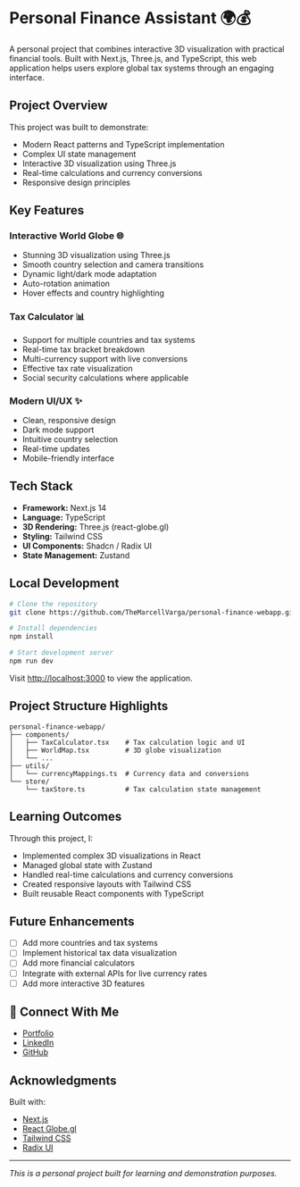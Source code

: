 # Personal Finance Assistant 🌍💰

A personal project that combines interactive 3D visualization with practical financial tools. Built with Next.js, Three.js, and TypeScript, this web application helps users explore global tax systems through an engaging interface.

<!-- ![Application Screenshot]
[Add a screenshot or GIF of your application in action] -->

## Project Overview

This project was built to demonstrate:
- Modern React patterns and TypeScript implementation
- Complex UI state management
- Interactive 3D visualization using Three.js
- Real-time calculations and currency conversions
- Responsive design principles

## Key Features

### Interactive World Globe 🌐
- Stunning 3D visualization using Three.js
- Smooth country selection and camera transitions
- Dynamic light/dark mode adaptation
- Auto-rotation animation
- Hover effects and country highlighting

### Tax Calculator 📊
- Support for multiple countries and tax systems
- Real-time tax bracket breakdown
- Multi-currency support with live conversions
- Effective tax rate visualization
- Social security calculations where applicable

### Modern UI/UX ✨
- Clean, responsive design
- Dark mode support
- Intuitive country selection
- Real-time updates
- Mobile-friendly interface

## Tech Stack

- **Framework:** Next.js 14
- **Language:** TypeScript
- **3D Rendering:** Three.js (react-globe.gl)
- **Styling:** Tailwind CSS
- **UI Components:** Shadcn / Radix UI
- **State Management:** Zustand

## Local Development

```bash
# Clone the repository
git clone https://github.com/TheMarcellVarga/personal-finance-webapp.git

# Install dependencies
npm install

# Start development server
npm run dev
```

Visit [http://localhost:3000](http://localhost:3000) to view the application.

## Project Structure Highlights

```
personal-finance-webapp/
├── components/
│   ├── TaxCalculator.tsx    # Tax calculation logic and UI
│   ├── WorldMap.tsx         # 3D globe visualization
│   └── ...
├── utils/
│   └── currencyMappings.ts  # Currency data and conversions
└── store/
    └── taxStore.ts          # Tax calculation state management
```

## Learning Outcomes

Through this project, I:
- Implemented complex 3D visualizations in React
- Managed global state with Zustand
- Handled real-time calculations and currency conversions
- Created responsive layouts with Tailwind CSS
- Built reusable React components with TypeScript

## Future Enhancements

- [ ] Add more countries and tax systems
- [ ] Implement historical tax data visualization
- [ ] Add more financial calculators
- [ ] Integrate with external APIs for live currency rates
- [ ] Add more interactive 3D features

## 🔗 Connect With Me

- [Portfolio](https://marcellvarga.com)
- [LinkedIn](https://www.linkedin.com/in/marcellvarga/)
- [GitHub](https://github.com/TheMarcellVarga)

## Acknowledgments

Built with:
- [Next.js](https://nextjs.org/)
- [React Globe.gl](https://github.com/vasturiano/react-globe.gl)
- [Tailwind CSS](https://tailwindcss.com/)
- [Radix UI](https://www.radix-ui.com/)


---

*This is a personal project built for learning and demonstration purposes.*